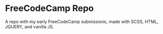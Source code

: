 # FreeCodeCamp Repo
A repo with my early FreeCodeCamp submissions, made with SCSS, HTML, JQUERY, and vanilla JS.